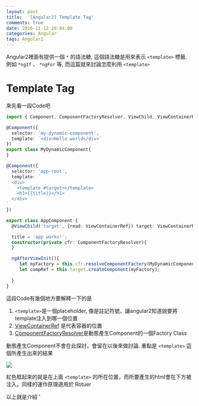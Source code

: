 ```yaml
---
layout: post
title:  '[Angular2] Template Tag'
comments: true
date: 2016-11-12 20:04:00
categories: Angular
tags: Angular2
---
```


Angular2裡面有提供一個 `*` 的語法糖, 這個語法糖是用來表示 `<template>` 標籤. 例如  `*ngIf` 、 `*ngFor` 等, 而這篇就來討論怎麼利用 `<template>`

<!-- more -->

# Template Tag

來先看一段Code吧

```typescript
import { Component, ComponentFactoryResolver, ViewChild, ViewContainerRef } from '@angular/core';

@Component({
  selector: 'my-dynamic-component',
  template: `<div>Hello world</div>`
})
export class MyDynamicComponent{  
}

@Component({
  selector: 'app-root',  
  template: `
  <div>
    <template #target></template>
    <h1>{{title}}</h1>
  </div>
` 
})

export class AppComponent {
  @ViewChild('target', {read: ViewContainerRef}) target: ViewContainerRef;

  title = 'app works!';
  constructor(private cfr: ComponentFactoryResolver){   
  }

  ngAfterViewInit(){
     let myFactory = this.cfr.resolveComponentFactory(MyDynamicComponent);
     let compRef = this.target.createComponent(myFactory);
     
  }
}

```

這段Code有幾個地方要解釋一下的是

1. `<template>`是一個placeholder, 像是註記符號，讓angular2知道說要將template注入到哪一個位置
2.  [ViewContainerRef](https://angular.io/docs/ts/latest/api/core/index/ViewContainerRef-class.html) 是代表容器的位置
3.  [ComponentFactoryResolver](https://angular.io/docs/ts/latest/api/core/index/ComponentFactoryResolver-class.html)是動態產生Component的一個Factory Class

動態產生Component不會在此探討，會留在以後來做討論. 重點是 `<template>` 這個所產生出來的結果

![](https://farm6.staticflickr.com/5442/22755425268_a8f09f0faf_o.png)

紅色框起來的就是在上面 `<template>` 的所在位置，而所要產生的html會在下方被注入。同樣的運作原理適用於 Rotuer

以上就是介紹 '<template>' 的基本用途，接下來就是進階的用法了



# template tag dances with data

單純的顯示HTML多無聊啊，來個動態顯示資料吧

```typescript
import { Component, ComponentFactoryResolver, ViewChild, ViewContainerRef } from '@angular/core';

@Component({
  selector: 'app-root',
  template: `

  <template #nametag let-y>
    <div>Hello {{ y.name }}</div>
  </template>
  
  <div [ngTemplateOutlet]="nametag" [ngOutletContext]="myContext"></div>
  <div [ngTemplateOutlet]="nametag" [ngOutletContext]="myContext2"></div>
`
})

export class AppComponent {
  name = 'kevin';
  myContext = { '$implicit': {name: 'kevin'}};
  myContext2 = { '$implicit': {name: 'Jeff'}};
}

```

## 名詞解釋

1. [[ngTemplateOutlet]](https://angular.io/docs/ts/latest/api/common/index/NgTemplateOutlet-directive.html) : Inserts an embedded view from a prepared `TemplateRef`
2. [ngOutletContext]: should be an object, the object's keys will be the local template variables available within the `TemplateRef`.
   * Note: using the key `$implicit` in the context object will set it's value as default.
3. let-(alias): let- 是將ngOutletContext所傳進去的object中的$implicit給予一個別名，使 `<template>` 內可以使用該資料. 

所以上面的程式就可以將不同的資料放到相同的 `<template>` 裡但又不用新增一個component來處理，工作就減少很多了，是不是很方便，而這個也是  `*ngFor`  等的基本寫法

![](https://farm6.staticflickr.com/5655/25298597749_867061bf20_o.png)



# 自訂Directive

```typescript
import {
  Component, Directive, Input, TemplateRef,
  ViewContainerRef, EmbeddedViewRef, ChangeDetectorRef, ChangeDetectionStrategy
} from '@angular/core';
import { Observable } from 'rxjs/Rx';

@Directive({
  selector: '[rxContext][rxContextOn]'
})
export class RxContext {
  @Input() rxContextOn: Observable<any>;

  _viewRef: EmbeddedViewRef<any>;

  constructor(private templateRef: TemplateRef<any>,
    private vcr: ViewContainerRef) {    
  }

  ngOnInit() {
    // console.log(this.rxContextOn);

    this.rxContextOn.subscribe(state => {
      console.log(state);
      if (!this._viewRef) {
        this._viewRef = this.vcr.createEmbeddedView(this.templateRef, { '$implicit': state });
      }
      this._viewRef.context.$implicit = state;      
    });
  }
}


@Component({
  selector: 'app-root',  
  template: `        
      <div *rxContext="let user on userStream">
        <h2>{{ user.name }}</h2>
      </div>
`
})

export class AppComponent {
  userStream = Observable.of({
    name: 'kevin',
    age: 35
  }).concat(Observable.timer(3000).mapTo({ name: 'Jeff', age: 30 }));
}

```

一段一段的來解釋吧

```html
<div *rxContext="let user on userStream">
   <h2>{{ user.name }}</h2>
</div>
```

我們知道 `*` 會被更換成 `<template>` ，所以上面的那段code會替換成

```html
<template rxContext let-user [rxContextOn]="userStream">
   <div>
       <h2>{{ user.name }}</h2>
   </div>
<template>
```

所以我們需要一個叫 rxContext的directive，和 rxContextOn的屬性

```typescript
@Directive({
  selector: '[rxContext][rxContextOn]'
})
export class RxContext {
  @Input() rxContextOn: Observable<any>;
   _viewRef: EmbeddedViewRef<any>;

  constructor(private templateRef: TemplateRef<any>,
    private vcr: ViewContainerRef) {    
  }
}
```

這裡的rxContextOn型別設定為Observable是因為我們會傳入一個Observable的物件進去，這裡請依實際狀況調整

## 名詞解釋

1. [TemplateRef](https://angular.io/docs/ts/latest/api/core/index/TemplateRef-class.html) : Represents an Embedded Template that can be used to instantiate Embedded Views.
2. [ViewContainerRef](https://angular.io/docs/ts/latest/api/core/index/ViewContainerRef-class.html): Represents a container where one or more Views can be attached.
3. createEmbeddedView(templateRef: TemplateRef<C>, context?: C, index?: number) : EmbeddedViewRef<C>



因為Directive本身是不會有任何的template的，所以這裡所要操作的template會是指使用到該directive的 html element.

```typescript
 ngOnInit() {
   this.rxContextOn.subscribe(state => {   
      if (!this._viewRef) {
        this._viewRef = this.vcr.createEmbeddedView(this.templateRef, { '$implicit': state });
      }
      this._viewRef.context.$implicit = state;      
    });
  }
```

因為rxContextOn所傳入的資料是Observable型別的資料，所以必須透過subscribe才能將資料產生出來。當資料產生出來後，再把資料塞回到template中，這樣子就完成最基本的directive了

# 延伸閱讀

* [ngFor](https://github.com/angular/angular/blob/2.1.2/modules/%40angular/common/src/directives/ng_for.ts#L23-L167)
* [ngIf](https://github.com/angular/angular/blob/2.1.2/modules/%40angular/common/src/directives/ng_if.ts#L9-L51)

